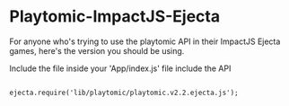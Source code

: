 Playtomic-ImpactJS-Ejecta
=========================

For anyone who's trying to use the playtomic API in their ImpactJS Ejecta games, here's the version you should be using.

Include the file inside your 'App/index.js' file include the API
<pre><code>
ejecta.require('lib/playtomic/playtomic.v2.2.ejecta.js');
</code></pre>






